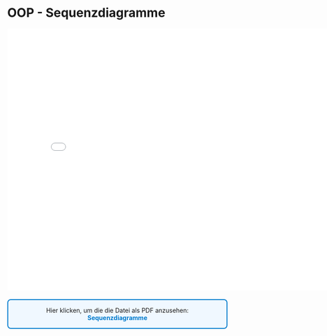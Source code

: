 # OOP - Sequenzdiagramme
<p>
<iframe src="../_static/pdfs/t09_sequenzdiagramm.pdf" width="800" height="600" style="border: none;"></iframe>
</p>

<div style="border: 2px solid #007ACC; padding: 15px; border-radius: 8px; background-color: #F0F8FF; margin: 20px 0;">
<p style="text-align: center; margin: 0;">
    Hier klicken, um die die Datei als PDF anzusehen:
    <br>
     <a href="../_static/pdfs/t09_sequenzdiagramm.pdf" 
           target="_blank" 
           rel="noopener noreferrer" 
           style="color: #007ACC; font-weight: bold; text-decoration: none;">
            Sequenzdiagramme
        </a>
    </p>
</div>